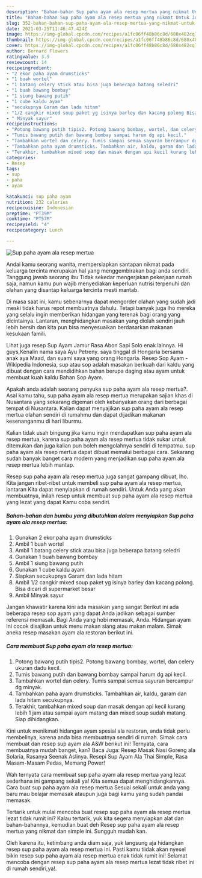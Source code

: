 ```yaml
---
description: "Bahan-bahan Sup paha ayam ala resep mertua yang nikmat Untuk Jualan"
title: "Bahan-bahan Sup paha ayam ala resep mertua yang nikmat Untuk Jualan"
slug: 352-bahan-bahan-sup-paha-ayam-ala-resep-mertua-yang-nikmat-untuk-jualan
date: 2021-03-25T11:46:47.424Z
image: https://img-global.cpcdn.com/recipes/a1fc06ff48b86c8d/680x482cq70/sup-paha-ayam-ala-resep-mertua-foto-resep-utama.jpg
thumbnail: https://img-global.cpcdn.com/recipes/a1fc06ff48b86c8d/680x482cq70/sup-paha-ayam-ala-resep-mertua-foto-resep-utama.jpg
cover: https://img-global.cpcdn.com/recipes/a1fc06ff48b86c8d/680x482cq70/sup-paha-ayam-ala-resep-mertua-foto-resep-utama.jpg
author: Bernard Flowers
ratingvalue: 3.9
reviewcount: 14
recipeingredient:
- "2 ekor paha ayam drumsticks"
- "1 buah wortel"
- "1 batang celery stick atau bisa juga beberapa batang seledri"
- "1 buah bawang bombay"
- "1 siung bawang putih"
- "1 cube kaldu ayam"
- "secukupnya Garam dan lada hitam"
- "1/2 cangkir mixed soup paket yg isinya barley dan kacang polong Bisa dicari di supermarket besar"
- " Minyak sayur"
recipeinstructions:
- "Potong bawang putih tipis2. Potong bawang bombay, wortel, dan celery ukuran dadu kecil."
- "Tumis bawang putih dan bawang bombay sampai harum dg api kecil."
- "Tambahkan wortel dan celery. Tumis sampai semua sayuran bercampur dg minyak."
- "Tambahkan paha ayam drumsticks. Tambahkan air, kaldu, garam dan lada hitam secukupnya."
- "Terakhir, tambahkan mixed soup dan masak dengan api kecil kurang lebih 1 jam atau sampai ayam matang dan mixed soup sudah matang. Siap dihidangkan."
categories:
- Resep
tags:
- sup
- paha
- ayam

katakunci: sup paha ayam 
nutrition: 232 calories
recipecuisine: Indonesian
preptime: "PT39M"
cooktime: "PT57M"
recipeyield: "4"
recipecategory: Lunch

---
```



![Sup paha ayam ala resep mertua](https://img-global.cpcdn.com/recipes/a1fc06ff48b86c8d/680x482cq70/sup-paha-ayam-ala-resep-mertua-foto-resep-utama.jpg)

Andai kamu seorang wanita, mempersiapkan santapan nikmat pada keluarga tercinta merupakan hal yang menggembirakan bagi anda sendiri. Tanggung jawab seorang ibu Tidak sekedar mengerjakan pekerjaan rumah saja, namun kamu pun wajib menyediakan keperluan nutrisi terpenuhi dan olahan yang disantap keluarga tercinta mesti mantab.

Di masa  saat ini, kamu sebenarnya dapat mengorder olahan yang sudah jadi meski tidak harus repot membuatnya dahulu. Tetapi banyak juga lho mereka yang selalu ingin memberikan hidangan yang terenak bagi orang yang dicintainya. Lantaran, menghidangkan masakan yang diolah sendiri jauh lebih bersih dan kita pun bisa menyesuaikan berdasarkan makanan kesukaan famili. 

Lihat juga resep Sup Ayam Jamur Rasa Abon Sapi Solo enak lainnya. Hi guys,Kenalin nama saya Ayu Petreny. saya tinggal di Hongaria bersama anak aya Maad, dan suami saya yang orang Hongaria. Resep Sop Ayam - Wikipedia Indonesia, sup atau sop adalah masakan berkuah dari kaldu yang dibuat dengan cara mendidihkan bahan berupa daging atau ayam untuk membuat kuah kaldu Bahan Sop Ayam.

Apakah anda adalah seorang penyuka sup paha ayam ala resep mertua?. Asal kamu tahu, sup paha ayam ala resep mertua merupakan sajian khas di Nusantara yang sekarang digemari oleh kebanyakan orang dari berbagai tempat di Nusantara. Kalian dapat menyajikan sup paha ayam ala resep mertua olahan sendiri di rumahmu dan dapat dijadikan makanan kesenanganmu di hari liburmu.

Kalian tidak usah bingung jika kamu ingin mendapatkan sup paha ayam ala resep mertua, karena sup paha ayam ala resep mertua tidak sukar untuk ditemukan dan juga kalian pun boleh mengolahnya sendiri di tempatmu. sup paha ayam ala resep mertua dapat dibuat memalui berbagai cara. Sekarang sudah banyak banget cara modern yang menjadikan sup paha ayam ala resep mertua lebih mantap.

Resep sup paha ayam ala resep mertua juga sangat gampang dibuat, lho. Kita jangan ribet-ribet untuk membeli sup paha ayam ala resep mertua, lantaran Kita dapat menyiapkan di rumah sendiri. Untuk Anda yang akan membuatnya, inilah resep untuk membuat sup paha ayam ala resep mertua yang lezat yang dapat Kamu coba sendiri.

<!--inarticleads1-->

##### Bahan-bahan dan bumbu yang dibutuhkan dalam menyiapkan Sup paha ayam ala resep mertua:

1. Gunakan 2 ekor paha ayam drumsticks
1. Ambil 1 buah wortel
1. Ambil 1 batang celery stick atau bisa juga beberapa batang seledri
1. Gunakan 1 buah bawang bombay
1. Ambil 1 siung bawang putih
1. Gunakan 1 cube kaldu ayam
1. Siapkan secukupnya Garam dan lada hitam
1. Ambil 1/2 cangkir mixed soup paket yg isinya barley dan kacang polong. Bisa dicari di supermarket besar
1. Ambil  Minyak sayur


Jangan khawatir karena kini ada masakan yang sangat Berikut ini ada beberapa resep sop ayam yang dapat Anda jadikan sebagai sumber referensi memasak. Bagi Anda yang hobi memasak, Anda. Hidangan ayam ini cocok disajikan untuk menu makan siang atau makan malam. Simak aneka resep masakan ayam ala restoran berikut ini. 

<!--inarticleads2-->

##### Cara membuat Sup paha ayam ala resep mertua:

1. Potong bawang putih tipis2. Potong bawang bombay, wortel, dan celery ukuran dadu kecil.
1. Tumis bawang putih dan bawang bombay sampai harum dg api kecil.
1. Tambahkan wortel dan celery. Tumis sampai semua sayuran bercampur dg minyak.
1. Tambahkan paha ayam drumsticks. Tambahkan air, kaldu, garam dan lada hitam secukupnya.
1. Terakhir, tambahkan mixed soup dan masak dengan api kecil kurang lebih 1 jam atau sampai ayam matang dan mixed soup sudah matang. Siap dihidangkan.


Kini untuk menikmati hidangan ayam spesial ala restoran, anda tidak perlu membelinya, karena anda bisa membuatnya sendiri di rumah. Simak cara membuat dan resep sup ayam ala A&amp;W berikut ini! Ternyata, cara membuatnya mudah banget, kan? Baca Juga: Resep Masak Nasi Goreng ala Solaria, Rasanya Seenak Aslinya. Resepi Sup Ayam Ala Thai Simple, Rasa Masam-Masam Pedas, Memang Power! 

Wah ternyata cara membuat sup paha ayam ala resep mertua yang lezat sederhana ini gampang sekali ya! Kita semua dapat menghidangkannya. Cara buat sup paha ayam ala resep mertua Sesuai sekali untuk anda yang baru mau belajar memasak ataupun juga bagi kamu yang sudah pandai memasak.

Tertarik untuk mulai mencoba buat resep sup paha ayam ala resep mertua lezat tidak rumit ini? Kalau tertarik, yuk kita segera menyiapkan alat dan bahan-bahannya, kemudian buat deh Resep sup paha ayam ala resep mertua yang nikmat dan simple ini. Sungguh mudah kan. 

Oleh karena itu, ketimbang anda diam saja, yuk langsung aja hidangkan resep sup paha ayam ala resep mertua ini. Pasti kamu tiidak akan nyesel bikin resep sup paha ayam ala resep mertua enak tidak rumit ini! Selamat mencoba dengan resep sup paha ayam ala resep mertua lezat tidak ribet ini di rumah sendiri,ya!.

